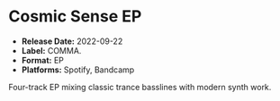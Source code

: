 # Cosmic Sense EP

- **Release Date:** 2022-09-22
- **Label:** COMMA.
- **Format:** EP
- **Platforms:** Spotify, Bandcamp

Four-track EP mixing classic trance basslines with modern synth work.
